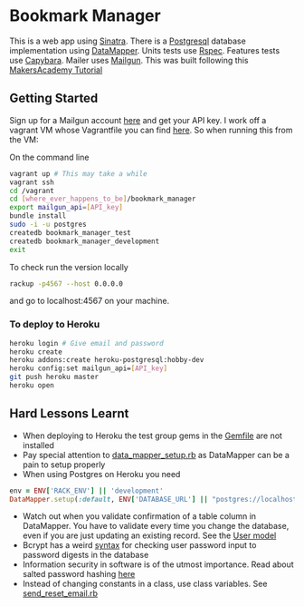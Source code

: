 # Bookmark Manager

This is a web app using [Sinatra](http://www.sinatrarb.com/). There is a [Postgresql](http://www.postgresql.org/) database implementation using [DataMapper](http://datamapper.org/). Units tests use [Rspec](http://rspec.info/). Features tests use [Capybara](http://jnicklas.github.io/capybara/). Mailer uses [Mailgun](https://mailgun.com). This was built following this [MakersAcademy Tutorial](https://github.com/makersacademy/course/tree/master/bookmark_manager)

## Getting Started

Sign up for a Mailgun account [here](https://mailgun.com) and get your API key. I work off a vagrant VM whose Vagrantfile you can find [here](https://github.com/DataMinerUK/MakersAcademy-VM). So when running this from the VM:

On the command line
```bash
vagrant up # This may take a while
vagrant ssh
cd /vagrant
cd [where_ever_happens_to_be]/bookmark_manager
export mailgun_api=[API_key]
bundle install
sudo -i -u postgres
createdb bookmark_manager_test
createdb bookmark_manager_development
exit
```
To check run the version locally
```bash
rackup -p4567 --host 0.0.0.0
```
and go to localhost:4567 on your machine.

### To deploy to Heroku

```bash
heroku login # Give email and password
heroku create
heroku addons:create heroku-postgresql:hobby-dev
heroku config:set mailgun_api=[API_key]
git push heroku master
heroku open
```

## Hard Lessons Learnt

* When deploying to Heroku the test group gems in the [Gemfile](https://github.com/DataMinerUK/bookmark_manager/blob/master/Gemfile) are not installed
* Pay special attention to  [data_mapper_setup.rb](https://github.com/DataMinerUK/bookmark_manager/blob/master/app/data_mapper_setup.rb) as DataMapper can be a pain to setup properly
* When using Postgres on Heroku you need
```ruby
env = ENV['RACK_ENV'] || 'development'
DataMapper.setup(:default, ENV['DATABASE_URL'] || "postgres://localhost/bookmark_manager_#{env}")
```
* Watch out when you validate confirmation of a table column in DataMapper. You have to validate every time you change the database, even if you are just updating an existing record. See the [User model](https://github.com/DataMinerUK/bookmark_manager/blob/master/app/models/user.rb#L21)
* Bcrypt has a weird [syntax](https://github.com/DataMinerUK/bookmark_manager/blob/master/app/models/user.rb#L28) for checking user password input to password digests in the database
* Information security in software is of the utmost importance. Read about salted password hashing [here](https://crackstation.net/hashing-security.htm)
* Instead of changing constants in a class, use class variables. See [send_reset_email.rb](https://github.com/DataMinerUK/bookmark_manager/blob/master/lib/send_reset_email.rb#L5-L12)
